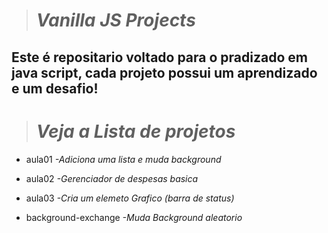 ># *Vanilla JS Projects*

## Este é repositario voltado para o pradizado em java script, cada projeto possui um aprendizado e um desafio!

># *Veja a Lista de projetos*

- aula01 
*-Adiciona uma lista e muda background*

- aula02 
*-Gerenciador de despesas basica*

- aula03 
*-Cria um elemeto Grafico (barra de status)*

- background-exchange 
*-Muda Background aleatorio*
